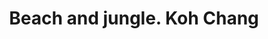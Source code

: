 ---
title: Beach and jungle. Koh Chang
category: blog
lat: 12.00633
lng: 102.29288
image: https://s3-us-west-2.amazonaws.com/travels2013/2014-01-26 02:14:14 PST.jpg
observation: 20140126021414PST
---